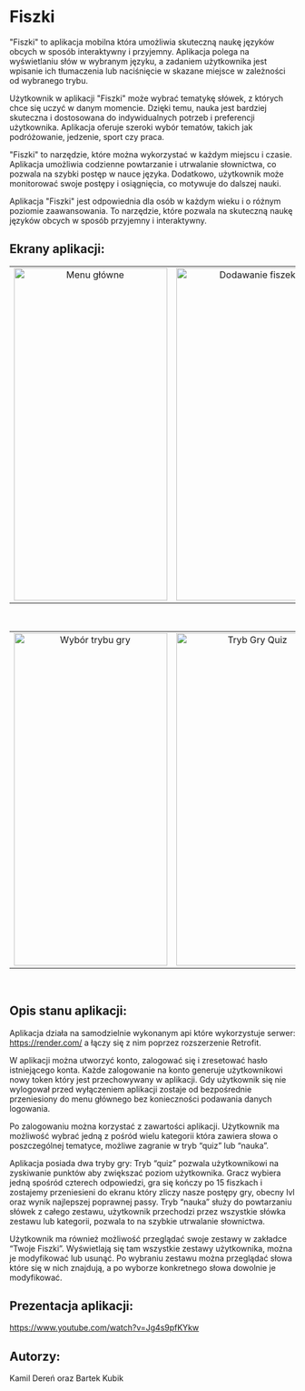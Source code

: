 # Fiszki

"Fiszki" to aplikacja mobilna która umożliwia skuteczną naukę języków obcych w sposób interaktywny i przyjemny. Aplikacja polega na wyświetlaniu słów w wybranym języku, a zadaniem użytkownika jest wpisanie ich tłumaczenia lub naciśnięcie w skazane miejsce w zależności od wybranego trybu. 

Użytkownik w aplikacji "Fiszki" może wybrać tematykę słówek, z których chce się uczyć w danym momencie. Dzięki temu, nauka jest bardziej skuteczna i dostosowana do indywidualnych potrzeb i preferencji użytkownika. Aplikacja oferuje szeroki wybór tematów, takich jak podróżowanie, jedzenie, sport czy praca. 

"Fiszki" to narzędzie, które można wykorzystać w każdym miejscu i czasie. Aplikacja umożliwia codzienne powtarzanie i utrwalanie słownictwa, co pozwala na szybki postęp w nauce języka. Dodatkowo, użytkownik może monitorować swoje postępy i osiągnięcia, co motywuje do dalszej nauki. 

Aplikacja "Fiszki" jest odpowiednia dla osób w każdym wieku i o różnym poziomie zaawansowania. To narzędzie, które pozwala na skuteczną naukę języków obcych w sposób przyjemny i interaktywny.


## Ekrany aplikacji:
<div align="center">
  <table>
    <tr>
      <td style="text-align: center;">
        <img src="https://github.com/DwiN3/Fiszki/assets/104890694/a29624e0-4618-4b11-ba79-9d660e2c5544" alt="Menu główne" width="270" height="585"/>
      </td>
      <td style="text-align: center;">
        <img src="https://github.com/DwiN3/Fiszki/assets/104890694/0edf25f0-6671-47d0-8bdc-bf014fcdfa76" alt="Dodawanie fiszek" width="270" height="585"/>
      </td>
      <td style="text-align: center;">
        <img src="https://github.com/DwiN3/Fiszki/assets/104890694/3dfb5e55-9933-4f31-bf1d-81bbe244ca50" alt="Panel zestawów" width="270" height="585"/>
    </tr>
  </table>
</div>
<br>
<div align="center">
  <table>
    <tr>
      <td style="text-align: center;">
        <img src="https://github.com/DwiN3/Fiszki/assets/104890694/8fdac8f8-2e1b-4342-ace7-6d8756978847" alt="Wybór trybu gry" width="270" height="585"/>
      </td>
      <td style="text-align: center;">
        <img src="https://github.com/DwiN3/Fiszki/assets/104890694/8d8e9931-d088-4a12-bcb2-b9b5d2f6c986" alt="Tryb Gry Quiz" width="270" height="585"/>
      </td>
      <td style="text-align: center;">
        <img src="https://github.com/DwiN3/Fiszki/assets/104890694/da7e1030-4ed1-475d-8cf9-b41481de8a90" alt="Tryb Gry Nauka" width="270" height="585"/>
    </tr>
  </table>
</div>
<br>

## Opis stanu aplikacji:

Aplikacja działa na samodzielnie wykonanym api które wykorzystuje serwer: https://render.com/ a łączy się z nim poprzez rozszerzenie Retrofit.

W aplikacji można utworzyć konto, zalogować się i zresetować hasło istniejącego konta. Każde zalogowanie na konto generuje użytkownikowi nowy token który jest przechowywany w aplikacji. Gdy użytkownik się nie wylogował przed wyłączeniem aplikacji zostaje od bezpośrednie przeniesiony do menu głównego bez konieczności podawania danych logowania.

Po zalogowaniu można korzystać z zawartości aplikacji. Użytkownik ma możliwość wybrać jedną z pośród wielu kategorii która zawiera słowa o poszczególnej tematyce,  możliwe zagranie w tryb “quiz” lub “nauka”.

Aplikacja posiada dwa tryby gry:
 Tryb “quiz” pozwala użytkownikowi na zyskiwanie punktów aby zwiększać poziom użytkownika. Gracz wybiera jedną spośród czterech odpowiedzi, gra się kończy po 15 fiszkach i zostajemy przeniesieni do ekranu który zliczy nasze postępy gry, obecny lvl oraz wynik najlepszej poprawnej passy.
Tryb “nauka” służy do powtarzaniu słówek z całego zestawu, użytkownik przechodzi przez wszystkie słówka zestawu lub kategorii, pozwala to na szybkie utrwalanie słownictwa.

Użytkownik ma również możliwość przeglądać swoje zestawy w zakładce “Twoje Fiszki”. 
Wyświetlają się tam wszystkie zestawy użytkownika, można je modyfikować lub usunąć. Po wybraniu zestawu można przeglądać słowa które się w nich znajdują, a po wyborze konkretnego słowa dowolnie je modyfikować.


## Prezentacja aplikacji:
https://www.youtube.com/watch?v=Jg4s9pfKYkw

## Autorzy:
Kamil Dereń oraz Bartek Kubik
